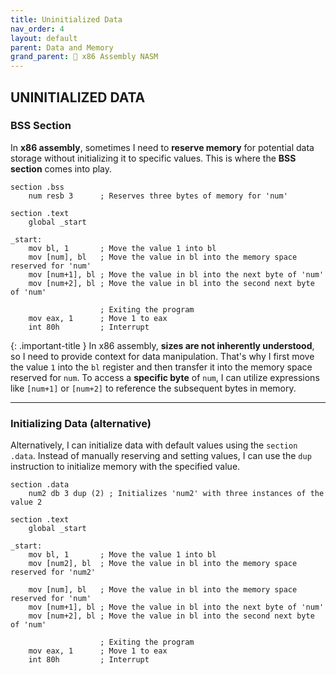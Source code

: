 ```yaml
---
title: Uninitialized Data
nav_order: 4
layout: default
parent: Data and Memory
grand_parent: 🔲 x86 Assembly NASM
---
```


## **UNINITIALIZED DATA**

### **BSS Section**

In **x86 assembly**, sometimes I need to **reserve memory** for potential data storage without initializing it to specific values. This is where the **BSS section** comes into play.

```
section .bss
    num resb 3      ; Reserves three bytes of memory for 'num'

section .text
    global _start

_start:
    mov bl, 1       ; Move the value 1 into bl
    mov [num], bl   ; Move the value in bl into the memory space reserved for 'num'
    mov [num+1], bl ; Move the value in bl into the next byte of 'num'
    mov [num+2], bl ; Move the value in bl into the second next byte of 'num'

                    ; Exiting the program
    mov eax, 1      ; Move 1 to eax
    int 80h         ; Interrupt
```

{: .important-title }
In x86 assembly, **sizes are not inherently understood**, so I need to provide context for data manipulation. That's why I first move the value `1` into the `bl` register and then transfer it into the memory space reserved for `num`. To access a **specific byte** of `num`, I can utilize expressions like `[num+1]` or `[num+2]` to reference the subsequent bytes in memory.

----

### **Initializing Data (alternative)**

Alternatively, I can initialize data with default values using the `section .data`. Instead of manually reserving and setting values, I can use the `dup` instruction to initialize memory with the specified value.

```
section .data
    num2 db 3 dup (2) ; Initializes 'num2' with three instances of the value 2

section .text
    global _start

_start:
    mov bl, 1       ; Move the value 1 into bl
    mov [num2], bl  ; Move the value in bl into the memory space reserved for 'num2'

    mov [num], bl   ; Move the value in bl into the memory space reserved for 'num'
    mov [num+1], bl ; Move the value in bl into the next byte of 'num'
    mov [num+2], bl ; Move the value in bl into the second next byte of 'num'

                    ; Exiting the program
    mov eax, 1      ; Move 1 to eax
    int 80h         ; Interrupt
```